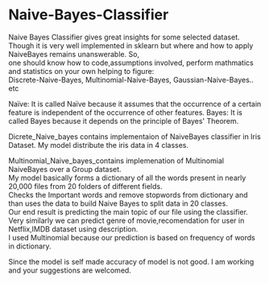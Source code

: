 # Naive-Bayes-Classifier
                                                                                                                                                                                   
Naive Bayes Classifier gives great insights for some selected dataset.                                                                                                             
Though it is very well implemented in sklearn but where and how to apply NaiveBayes remains unanswerable. So,                                                                       
one should know how to code,assumptions involved, perform mathmatics and statistics on your own helping to figure:                                                                 
Discrete-Naive-Bayes,
Multinomial-Naive-Bayes,
Gaussian-Naive-Bayes.. etc
                                                                                                                                                                                   
Naïve: It is called Naïve because it assumes that the occurrence of a certain feature is independent of the occurrence of other features.
Bayes: It is called Bayes because it depends on the principle of Bayes' Theorem.

Dicrete_Naive_bayes contains implementaion of NaiveBayes classifier in Iris Dataset. My model distribute the iris data in 4 classes.    

    
        
           
             


Multinomial_Naive_bayes_contains implemenation of Multinomial NaiveBayes over a Group dataset.   
My model basically forms a dictionary of all the words present in nearly 20,000 files from 20 folders of different fields.  
Checks the Important words and remove stopwords from dictionary and than uses the data to build Naive Bayes to split data in 20 classes.                                           
Our end result is predicting the main topic of our file using the classifier. Very similarly we can predict genre of movie,recomendation for user in Netflix,IMDB dataset using description.                
I used Multinomial because our prediction is based on frequency of words in dictionary.




Since the model is self made accuracy of model is not good. I am working and your suggestions are welcomed.
